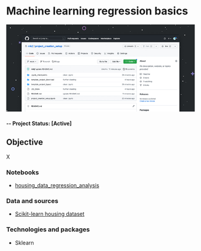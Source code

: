 # Machine learning regression basics

![alternative text](img/readme_image.jpg)

#### -- Project Status: [Active]

## Objective
X

### Notebooks
* [housing_data_regression_analysis](housing_data_regression_analysis.ipynb)

### Data and sources
* [Scikit-learn housing dataset]([https://X](https://github.com/scikit-learn/scikit-learn/blob/main/sklearn/datasets/data/boston_house_prices.csv)https://github.com/scikit-learn/scikit-learn/blob/main/sklearn/datasets/data/boston_house_prices.csv)

### Technologies and packages
* Sklearn
